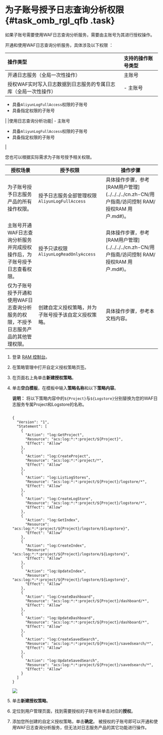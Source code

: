 # 为子账号授予日志查询分析权限 {#task_omb_rgl_qfb .task}

如果子账号需要使用WAF日志查询分析服务，需要由主账号为其进行授权操作。

开通和使用WAF日志查询分析服务，具体涉及以下权限 ：

|操作类型|支持的操作账号类型|
|:---|:--------|
|开通日志服务（全局一次性操作）|主账号|
|授权WAF实时写入日志数据到日志服务的专属日志库（全局一次性操作）| -   主账号
-   具备`AliyunLogFullAccess`权限的子账号
-   具备指定权限的子账号

 |
|使用日志查询分析功能| -   主账号
-   具备`AliyunLogFullAccess`权限的子账号
-   具备指定权限的子账号

 |

您也可以根据实际需求为子账号授予相关权限。

|授权场景|授予权限|操作步骤|
|----|----|----|
|为子账号授予日志服务产品的所有操作权限。|授予日志服务全部管理权限`AliyunLogFullAccess`|具体操作步骤，参考[RAM用户管理](../../../../cn.zh-CN/用户指南/访问控制 RAM/授权RAM 用户.md#)。|
|主账号开通WAF日志查询分析服务并完成授权操作后，为子账号授予日志查看权限。|授予只读权限`AliyunLogReadOnlyAccess`|具体操作步骤，参考[RAM用户管理](../../../../cn.zh-CN/用户指南/访问控制 RAM/授权RAM 用户.md#)。|
|仅为子账号授予开通和使用WAF日志查询分析服务的权限，不授予日志服务产品的其他管理权限。|创建自定义授权策略，并为子账号授予该自定义授权策略。|具体操作步骤，参考本文档内容。|

1.  登录 [RAM 控制台](https://ram.console.aliyun.com/)。 
2.  在策略管理中打开自定义授权策略页签。 
3.  在页面右上角单击**新建授权策略**。 
4.  单击**空白模板**，在模板中输入**策略名称**和以下**策略内容**。 

    **说明：** 将以下策略内容中的`${Project}`与`${Logstore}`分别替换为您的WAF日志服务专属Project和Logstore的名称。

    ```
    
    {
      "Version": "1",
      "Statement": [
      	{
          "Action": "log:GetProject",
          "Resource": "acs:log:*:*:project/${Project}",
          "Effect": "Allow"
        },
        {
          "Action": "log:CreateProject",
          "Resource": "acs:log:*:*:project/*",
          "Effect": "Allow"
        },
    	{
          "Action": "log:ListLogStores",
          "Resource": "acs:log:*:*:project/${Project}/logstore/*",
          "Effect": "Allow"
        },
        {
          "Action": "log:CreateLogStore",
          "Resource": "acs:log:*:*:project/${Project}/logstore/*",
          "Effect": "Allow"
        },
    	{
          "Action": "log:GetIndex",
          "Resource": "acs:log:*:*:project/${Project}/logstore/${Logstore}",
          "Effect": "Allow"
        },
        {
          "Action": "log:CreateIndex",
          "Resource": "acs:log:*:*:project/${Project}/logstore/${Logstore}",
          "Effect": "Allow"
        },
        {
          "Action": "log:UpdateIndex",
          "Resource": "acs:log:*:*:project/${Project}/logstore/${Logstore}",
          "Effect": "Allow"
        },
        {
          "Action": "log:CreateDashboard",
          "Resource": "acs:log:*:*:project/${Project}/dashboard/*",
          "Effect": "Allow"
        },
    	{
          "Action": "log:UpdateDashboard",
          "Resource": "acs:log:*:*:project/${Project}/dashboard/*",
          "Effect": "Allow"
        },
    	{
          "Action": "log:CreateSavedSearch",
          "Resource": "acs:log:*:*:project/${Project}/savedsearch/*",
          "Effect": "Allow"
        },
    	{
          "Action": "log:UpdateSavedSearch",
          "Resource": "acs:log:*:*:project/${Project}/savedsearch/*",
          "Effect": "Allow"
        }
      ]
    }
    ```

    ![](http://static-aliyun-doc.oss-cn-hangzhou.aliyuncs.com/assets/img/41495/154259897321472_zh-CN.png)

5.  单击**新建授权策略**。 
6.  定位到用户管理页面，找到需要授权的子账号并单击对应的**授权**。 
7.  添加您所创建的自定义授权策略，单击**确定**。 被授权的子账号即可以开通和使用WAF日志查询分析服务，但无法对日志服务产品的其它功能进行操作。

